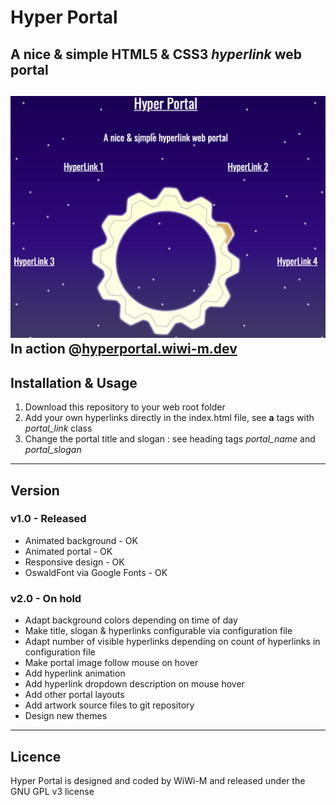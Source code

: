 # Hyper Portal
A nice & simple **HTML5 & CSS3** *hyperlink* web portal
----------
![Hyper Portal](images/screenshot.png)
In action @[hyperportal.wiwi-m.dev](https://hyperportal.wiwi-m.dev)
----------
## Installation & Usage
1. Download this repository to your web root folder
2. Add your own hyperlinks directly in the index.html file, see **a** tags with *portal_link* class
3. Change the portal title and slogan : see heading tags *portal_name* and *portal_slogan*
----------
## Version
### v1.0 - Released
* Animated background - OK
* Animated portal - OK
* Responsive design - OK
* OswaldFont via Google Fonts - OK
### v2.0 - On hold
* Adapt background colors depending on time of day
* Make title, slogan & hyperlinks configurable via configuration file
* Adapt number of visible hyperlinks depending on count of hyperlinks in configuration file
* Make portal image follow mouse on hover
* Add hyperlink animation
* Add hyperlink dropdown description on mouse hover
* Add other portal layouts
* Add artwork source files to git repository
* Design new themes
----------
## Licence
Hyper Portal is designed and coded by WiWi-M and released under the GNU GPL v3 license
